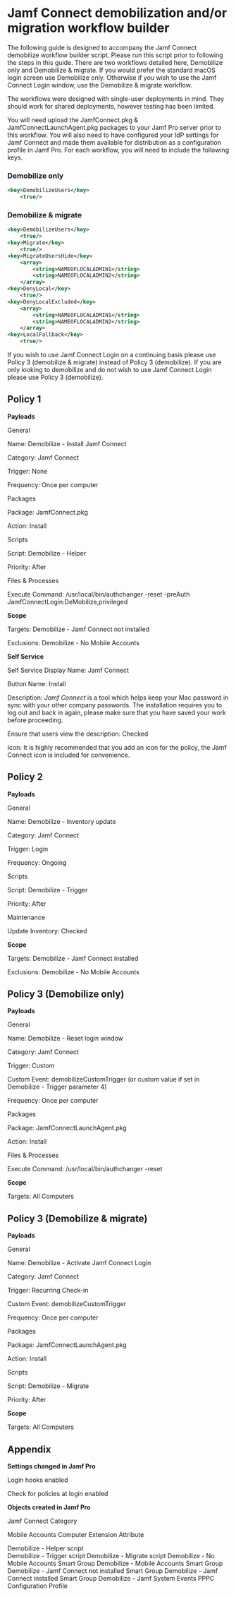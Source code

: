<h1>Jamf Connect demobilization and/or migration workflow builder</h1>

The following guide is designed to accompany the Jamf Connect demobilize workflow builder script. Please run this script prior to following the steps in this guide. There are two workflows detailed here, Demobilize only and Demobilize & migrate. If you would prefer the standard macOS login screen use Demobilize only. Otherwise if you wish to use the Jamf Connect Login window, use the Demobilize & migrate workflow.

The workflows were designed with single-user deployments in mind. They should work for shared deployments, however testing has been limited.

You will need upload the JamfConnect.pkg & JamfConnectLaunchAgent.pkg packages to your Jamf Pro server prior to this workflow. You will also need to have configured your IdP settings for Jamf Connect and made them available for distribution as a configuration profile in Jamf Pro. For each workflow, you will need to include the following keys.

<h3>Demobilize only</h3>

```xml
<key>DemobilizeUsers</key>
	<true/>
```

<h3>Demobilize & migrate</h3>

```xml
<key>DemobilizeUsers</key>
	<true/>
<key>Migrate</key>
	<true/>
<key>MigrateUsersHide</key>
	<array>
		<string>NAMEOFLOCALADMIN1</string>
		<string>NAMEOFLOCALADMIN2</string>
	</array>
<key>DenyLocal</key>
	<true/>
<key>DenyLocalExcluded</key>
	<array>
		<string>NAMEOFLOCALADMIN1</string>
		<string>NAMEOFLOCALADMIN2</string>
	</array>
<key>LocalFallback</key>
	<true/>
```

If you wish to use Jamf Connect Login on a continuing basis please use Policy 3 (demobilize & migrate) instead of Policy 3 (demobilize). If you are only looking to demobilize and do not wish to use Jamf Connect Login please use Policy 3 (demobilize).


<h2>Policy 1</h2>

**Payloads**

General

Name: Demobilize - Install Jamf Connect

Category: Jamf Connect

Trigger: None

Frequency: Once per computer

Packages

Package: JamfConnect.pkg

Action: Install

Scripts

Script: Demobilize - Helper

Priority: After

Files & Processes

Execute Command: /usr/local/bin/authchanger -reset -preAuth JamfConnectLogin:DeMobilize,privileged

**Scope**

Targets: Demobilize - Jamf Connect not installed

Exclusions: Demobilize - No Mobile Accounts

**Self Service**

Self Service Display Name: Jamf Connect

Button Name: Install

Description: *Jamf Connect* is a tool which helps keep your Mac password in sync with your other company passwords. The installation requires you to log out and back in again, please make sure that you have saved your work before proceeding.

Ensure that users view the description: Checked

Icon: It is highly recommended that you add an icon for the policy, the Jamf Connect icon is included for convenience.

<h2>Policy 2</h2>

**Payloads**

General

Name: Demobilize - Inventory update

Category: Jamf Connect

Trigger: Login

Frequency: Ongoing

Scripts

Script: Demobilize - Trigger

Priority: After

Maintenance

Update Inventory: Checked

**Scope**

Targets: Demobilize - Jamf Connect installed

Exclusions: Demobilize - No Mobile Accounts


<h2>Policy 3 (Demobilize only)</h2>

**Payloads**

General

Name: Demobilize - Reset login window

Category: Jamf Connect

Trigger: Custom

Custom Event: demobilizeCustomTrigger (or custom value if set in Demobilize - Trigger parameter 4)

Frequency: Once per computer

Packages

Package: JamfConnectLaunchAgent.pkg

Action: Install

Files & Processes

Execute Command: /usr/local/bin/authchanger -reset

**Scope**

Targets: All Computers


<h2>Policy 3 (Demobilize & migrate)</h2>

**Payloads**

General

Name: Demobilize - Activate Jamf Connect Login

Category: Jamf Connect

Trigger: Recurring Check-in

Custom Event: demobilizeCustomTrigger

Frequency: Once per computer

Packages

Package: JamfConnectLaunchAgent.pkg

Action: Install

Scripts

Script: Demobilize - Migrate

Priority: After

**Scope**

Targets: All Computers


<h2>Appendix</h2>

**Settings changed in Jamf Pro**

Login hooks enabled

Check for policies at login enabled

**Objects created in Jamf Pro**

Jamf Connect Category

Mobile Accounts Computer Extension Attribute

Demobilize - Helper script<br />
Demobilize - Trigger script
Demobilize - Migrate script
Demobilize - No Mobile Accounts Smart Group
Demobilize - Mobile Accounts Smart Group
Demobilize - Jamf Connect not installed Smart Group
Demobilize - Jamf Connect installed Smart Group
Demobilize - Jamf System Events PPPC Configuration Profile